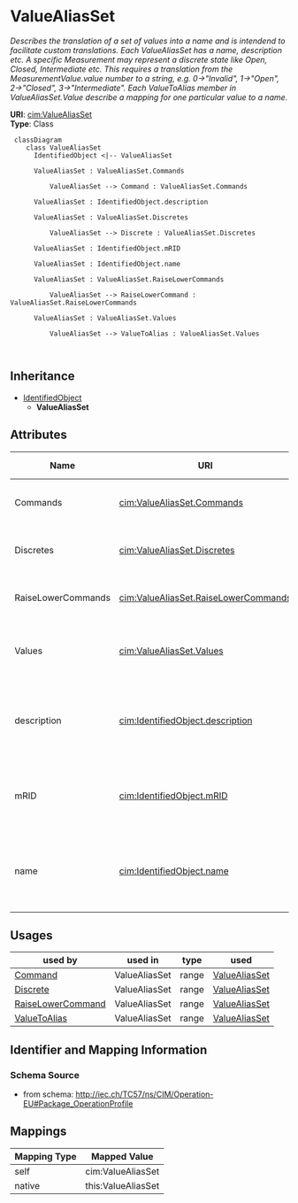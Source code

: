 # ValueAliasSet


_Describes the translation of a set of values into a name and is intendend to facilitate custom translations. Each ValueAliasSet has a name, description etc. A specific Measurement may represent a discrete state like Open, Closed, Intermediate etc. This requires a translation from the MeasurementValue.value number to a string, e.g. 0-&gt;"Invalid", 1-&gt;"Open", 2-&gt;"Closed", 3-&gt;"Intermediate". Each ValueToAlias member in ValueAliasSet.Value describe a mapping for one particular value to a name._





**URI**: [cim:ValueAliasSet](http://iec.ch/TC57/CIM100#ValueAliasSet)<br />
**Type**: Class




```mermaid
 classDiagram
    class ValueAliasSet
      IdentifiedObject <|-- ValueAliasSet
      
      ValueAliasSet : ValueAliasSet.Commands
        
          ValueAliasSet --> Command : ValueAliasSet.Commands
        
      ValueAliasSet : IdentifiedObject.description
        
      ValueAliasSet : ValueAliasSet.Discretes
        
          ValueAliasSet --> Discrete : ValueAliasSet.Discretes
        
      ValueAliasSet : IdentifiedObject.mRID
        
      ValueAliasSet : IdentifiedObject.name
        
      ValueAliasSet : ValueAliasSet.RaiseLowerCommands
        
          ValueAliasSet --> RaiseLowerCommand : ValueAliasSet.RaiseLowerCommands
        
      ValueAliasSet : ValueAliasSet.Values
        
          ValueAliasSet --> ValueToAlias : ValueAliasSet.Values
        
      
```





## Inheritance
* [IdentifiedObject](IdentifiedObject.md)
    * **ValueAliasSet**



## Attributes


| Name | URI | Cardinality and Range | Description | Inheritance |
| ---  | --- | --- | --- | --- |
| Commands | [cim:ValueAliasSet.Commands](http://iec.ch/TC57/CIM100#ValueAliasSet.Commands) | 0..* <br />  [Command](Command.md)  | The Commands using the set for translation | direct |
| Discretes | [cim:ValueAliasSet.Discretes](http://iec.ch/TC57/CIM100#ValueAliasSet.Discretes) | 0..* <br />  [Discrete](Discrete.md)  | The Measurements using the set for translation | direct |
| RaiseLowerCommands | [cim:ValueAliasSet.RaiseLowerCommands](http://iec.ch/TC57/CIM100#ValueAliasSet.RaiseLowerCommands) | 0..* <br />  [RaiseLowerCommand](RaiseLowerCommand.md)  | The Commands using the set for translation | direct |
| Values | [cim:ValueAliasSet.Values](http://iec.ch/TC57/CIM100#ValueAliasSet.Values) | 1..* <br />  [ValueToAlias](ValueToAlias.md)  | The ValueToAlias mappings included in the set | direct |
| description | [cim:IdentifiedObject.description](http://iec.ch/TC57/CIM100#IdentifiedObject.description) | 0..1 <br />  string  | The description is a free human readable text describing or naming the object | [IdentifiedObject](IdentifiedObject.md) |
| mRID | [cim:IdentifiedObject.mRID](http://iec.ch/TC57/CIM100#IdentifiedObject.mRID) | 1..1 <br />  string  | Master resource identifier issued by a model authority | [IdentifiedObject](IdentifiedObject.md) |
| name | [cim:IdentifiedObject.name](http://iec.ch/TC57/CIM100#IdentifiedObject.name) | 1..1 <br />  string  | The name is any free human readable and possibly non unique text naming the o... | [IdentifiedObject](IdentifiedObject.md) |





## Usages

| used by | used in | type | used |
| ---  | --- | --- | --- |
| [Command](Command.md) | ValueAliasSet | range | [ValueAliasSet](ValueAliasSet.md) |
| [Discrete](Discrete.md) | ValueAliasSet | range | [ValueAliasSet](ValueAliasSet.md) |
| [RaiseLowerCommand](RaiseLowerCommand.md) | ValueAliasSet | range | [ValueAliasSet](ValueAliasSet.md) |
| [ValueToAlias](ValueToAlias.md) | ValueAliasSet | range | [ValueAliasSet](ValueAliasSet.md) |






## Identifier and Mapping Information







### Schema Source


* from schema: http://iec.ch/TC57/ns/CIM/Operation-EU#Package_OperationProfile





## Mappings

| Mapping Type | Mapped Value |
| ---  | ---  |
| self | cim:ValueAliasSet |
| native | this:ValueAliasSet |




